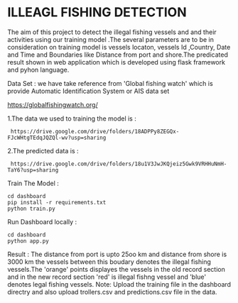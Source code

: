 # ILLEAGL FISHING DETECTION

The aim of this project to detect the illegal fishing vessels and and their activities using our training model .The several parameters are to be in consideration on training model is vessels locaton, vessels Id ,Country, Date and Time and Boundaries like Distance from port and shore.The predicated result shown in web application which is developed using  flask framework and pyhon language. 

Data Set : 
we have take  reference from 'Global fishing watch' which is provide Automatic Identification System or AIS data set 

   https://globalfishingwatch.org/
 
 1.The data we used to training the model is :
     
     https://drive.google.com/drive/folders/18ADPPy8ZEGQx-FJcWHtgTEdqJQZQl-wv?usp=sharing

 2.The predicted data is :
     
     https://drive.google.com/drive/folders/18u1V3JwJKQjeiz5Gwk9VRHHuNmH-TaY6?usp=sharing
 
 
Train The Model :
  
    cd dashboard
    pip install -r requirements.txt
    python train.py
 
Run Dashboard locally : 
    
    cd dashboard
    python app.py

 Result : 
      The distance from port is upto 25oo km and distance from shore is 3000 km the vessels between this boudary denotes the illegal fishing vessels.The 'orange' points displayes the vessels  in the old record section and in the new record section 'red' is illegal fishng vessel and 'blue' denotes legal fishing vessels.
Note: Upload the training file in the dashboard directry and also upload trollers.csv and predictions.csv file in the data.
